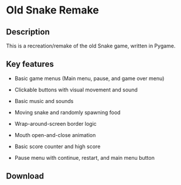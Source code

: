 # Old Snake Remake

## Description

This is a recreation/remake of the old Snake game, written in Pygame.

## Key features

- Basic game menus (Main menu, pause, and game over menu)
- Clickable buttons with visual movement and sound
- Basic music and sounds
  
- Moving snake and randomly spawning food
- Wrap-around-screen border logic
- Mouth open-and-close animation
  
- Basic score counter and high score
- Pause menu with continue, restart, and main menu button

## Download
